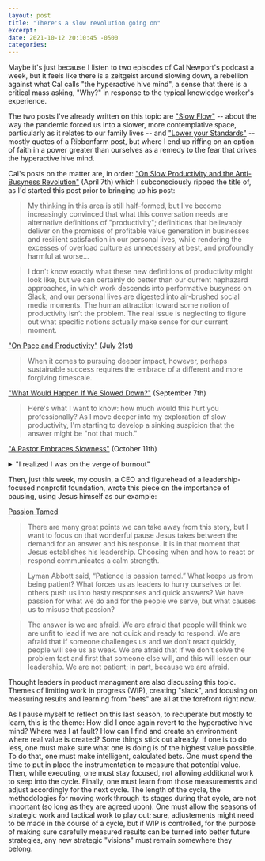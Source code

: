 ```yaml
---
layout: post
title: "There's a slow revolution going on"
excerpt: 
date: 2021-10-12 20:10:45 -0500
categories: 
---
```


Maybe it's just because I listen to two episodes of Cal Newport's podcast a week, but it feels like there is a zeitgeist around slowing down, a rebellion against what Cal calls "the hyperactive hive mind", a sense that there is a critical mass asking, "Why?" in response to the typical knowledge worker's experience.

The two posts I've already written on this topic are ["Slow Flow"](https://daniel.industries/2021/04/24/slow-flow/) -- about the way the pandemic forced us into a slower, more contemplative space, particularly as it relates to our family lives -- and ["Lower your Standards"](https://daniel.industries/2021/09/24/lower-your-standards/) -- mostly quotes of a Ribbonfarm post, but where I end up riffing on an option of faith in a power greater than ourselves as a remedy to the fear that drives the hyperactive hive mind.

Cal's posts on the matter are, in order: ["On Slow Productivity and the Anti-Busyness Revolution"](https://www.calnewport.com/blog/2021/04/07/on-slow-productivity-and-the-anti-busyness-revolution/) (April 7th) which I subconsciously ripped the title of, as I'd started this post prior to bringing up his post:

> My thinking in this area is still half-formed, but I've become increasingly convinced that what this conversation needs are alternative definitions of "productivity"; definitions that believably deliver on the promises of profitable value generation in businesses and resilient satisfaction in our personal lives, while rendering the excesses of overload culture as unnecessary at best, and profoundly harmful at worse...

> I don't know exactly what these new definitions of productivity might look like, but we can certainly do better than our current haphazard approaches, in which work descends into performative busyness on Slack, and our personal lives are digested into air-brushed social media moments. The human attraction toward some notion of productivity isn’t the problem. The real issue is neglecting to figure out what specific notions actually make sense for our current moment.

["On Pace and Productivity"](https://www.calnewport.com/blog/2021/07/21/on-pace-and-productivity/) (July 21st)

> When it comes to pursuing deeper impact, however, perhaps sustainable success requires the embrace of a different and more forgiving timescale.

["What Would Happen If We Slowed Down?"](https://www.calnewport.com/blog/2021/09/07/what-would-happen-if-we-slowed-down/) (September 7th)

> Here's what I want to know: how much would this hurt you professionally? As I move deeper into my exploration of slow productivity, I'm starting to develop a sinking suspicion that the answer might be "not that much."

["A Pastor Embraces Slowness"](https://www.calnewport.com/blog/2021/10/11/a-pastor-embraces-slowness/) (October 11th)

<details>
    <summary>"I realized I was on the verge of burnout"</summary>

    <blockquote>"A few years ago, I realized I was on the verge of burnout with my job," she began. To compensate for this alarming state of affairs, Amy took the following steps...<br><br>
    She quit social media.<br><br>
    She took off her phone any site or app that was "refreshable by design."<br><br>
    She implemented my fixed-schedule productivity strategy by setting her work hours in advance, then later figuring out how to make her efforts fit within these constraints.<br><br>
    She began to take an actual Sabbath, inspired, in part, by Tiffany Shlain’s book, 24/6: The Power of Unplugging One Day a Week.<br><br>
    She forwarded all work calls to voicemail and put in place a rule saying she must wait 24 hours before replying to any message that either made her upset or elated.<br><br>
    Finally, and perhaps most importantly, she began scheduling less work for herself. Following an adage she first heard in seminary, she scheduled only two-thirds of her available work hours, leaving time free to handle pastoral emergencies, and enabling, more generally, margin surrounding her daily activities.</blockquote>
</details>

Then, just this week, my cousin, a CEO and figurehead of a leadership-focused nonprofit foundation, wrote this piece on the importance of pausing, using Jesus himself as our example:

[Passion Tamed](https://www.thekimmellfdn.com/2021/10/11/passion-tamed/)

> There are many great points we can take away from this story, but I want to focus on that wonderful pause Jesus takes between the demand for an answer and his response. It is in that moment that Jesus establishes his leadership. Choosing when and how to react or respond communicates a calm strength.

> Lyman Abbott said, “Patience is passion tamed.” What keeps us from being patient? What forces us as leaders to hurry ourselves or let others push us into hasty responses and quick answers? We have passion for what we do and for the people we serve, but what causes us to misuse that passion?

> The answer is we are afraid. We are afraid that people will think we are unfit to lead if we are not quick and ready to respond. We are afraid that if someone challenges us and we don’t react quickly, people will see us as weak. We are afraid that if we don’t solve the problem fast and first that someone else will, and this will lessen our leadership. We are not patient; in part, because we are afraid.

Thought leaders in product managment are also discussing this topic. Themes of limiting work in progress (WIP), creating "slack", and focusing on measuring results and learning from "bets" are all at the forefront right now.

As I pause myself to reflect on this last season, to recuperate but mostly to learn, this is the theme: How did I once again revert to the hyperactive hive mind? Where was I at fault? How can I find and create an environment where real value is created? Some things stick out already. If one is to do less, one must make sure what one is doing is of the highest value possible. To do that, one must make intelligent, calculated bets. One must spend the time to put in place the instrumentation to measure that potential value. Then, while executing, one must stay focused, not allowing additional work to seep into the cycle. Finally, one must learn from those measurements and adjust accordingly for the next cycle. The length of the cycle, the methodologies for moving work through its stages during that cycle, are not important (so long as they are agreed upon). One must allow the seasons of strategic work and tactical work to play out; sure, adjustements might need to be made in the course of a cycle, but if WIP is controlled, for the purpose of making sure carefully measured results can be turned into better future strategies, any new strategic "visions" must remain somewhere they belong.

